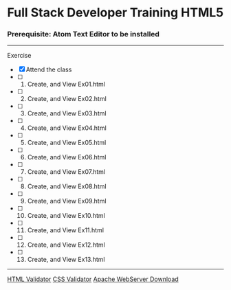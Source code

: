 # Full Stack Developer Training HTML5 


### **Prerequisite:** Atom Text Editor to be installed 

 ---
 Exercise
 - [x] Attend the class
 - [ ] 1) Create, and View Ex01.html
 - [ ] 2) Create, and View Ex02.html
 - [ ] 3) Create, and View Ex03.html
 - [ ] 4) Create, and View Ex04.html
 - [ ] 5) Create, and View Ex05.html
 - [ ] 6) Create, and View Ex06.html
 - [ ] 7) Create, and View Ex07.html
 - [ ] 8) Create, and View Ex08.html
 - [ ] 9) Create, and View Ex09.html
 - [ ] 10) Create, and View Ex10.html
 - [ ] 11) Create, and View Ex11.html
 - [ ] 12) Create, and View Ex12.html
 - [ ] 13) Create, and View Ex13.html

 ---

 [HTML Validator](https://validator.w3.org/)
 [CSS Validator](https://jigsaw.w3.org/css-validator/ )
 [Apache WebServer Download](https://directory.apache.org/studio/downloads.html)